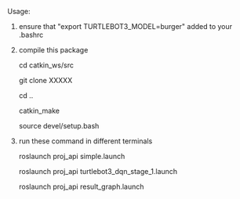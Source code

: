 Usage:

1. ensure that "export TURTLEBOT3_MODEL=burger" added to your .bashrc 

2. compile this package

	cd catkin_ws/src

	git clone XXXXX

	cd ..

	catkin_make

	source devel/setup.bash

2. run these command in different terminals

	roslaunch proj_api simple.launch

	roslaunch proj_api turtlebot3_dqn_stage_1.launch

	roslaunch proj_api result_graph.launch
	